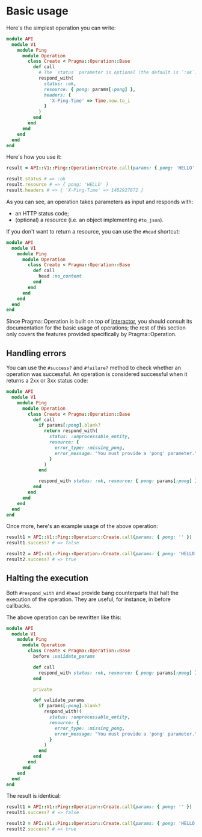 # Basic usage

Here's the simplest operation you can write:

```ruby
module API
  module V1
    module Ping
      module Operation
        class Create < Pragma::Operation::Base
          def call
            # The `status` parameter is optional (the default is `:ok`).
            respond_with(
              status: :ok,
              resource: { pong: params[:pong] },
              headers: {
                'X-Ping-Time' => Time.now.to_i
              }
            )
          end
        end
      end
    end
  end
end
```

Here's how you use it:

```ruby
result = API::V1::Ping::Operation::Create.call(params: { pong: 'HELLO' })

result.status # => :ok
result.resource # => { pong: 'HELLO' }
result.headers # => { 'X-Ping-Time' => 1482927872 }
```

As you can see, an operation takes parameters as input and responds with:

- an HTTP status code;
- (optional) a resource (i.e. an object implementing `#to_json`).

If you don't want to return a resource, you can use the `#head` shortcut:

```ruby
module API
  module V1
    module Ping
      module Operation
        class Create < Pragma::Operation::Base
          def call
            head :no_content
          end
        end
      end
    end
  end
end
```

Since Pragma::Operation is built on top of [Interactor](https://github.com/collectiveidea/interactor),
you should consult its documentation for the basic usage of operations; the rest of this section
only covers the features provided specifically by Pragma::Operation.

## Handling errors

You can use the `#success?` and `#failure?` method to check whether an operation was successful. An
operation is considered successful when it returns a 2xx or 3xx status code:

```ruby
module API
  module V1
    module Ping
      module Operation
        class Create < Pragma::Operation::Base
          def call
            if params[:pong].blank?
              return respond_with(
                status: :unprocessable_entity,
                resource: {
                  error_type: :missing_pong,
                  error_message: "You must provide a 'pong' parameter."
                }
              )
            end

            respond_with status: :ok, resource: { pong: params[:pong] }
          end
        end
      end
    end
  end
end
```

Once more, here's an example usage of the above operation:

```ruby
result1 = API::V1::Ping::Operation::Create.call(params: { pong: '' })
result1.success? # => false

result2 = API::V1::Ping::Operation::Create.call(params: { pong: 'HELLO' })
result2.success? # => true
```

## Halting the execution

Both `#respond_with` and `#head` provide bang counterparts that halt the execution of the operation.
They are useful, for instance, in before callbacks.

The above operation can be rewritten like this:

```ruby
module API
  module V1
    module Ping
      module Operation
        class Create < Pragma::Operation::Base
          before :validate_params

          def call
            respond_with status: :ok, resource: { pong: params[:pong] }
          end

          private

          def validate_params
            if params[:pong].blank?
              respond_with!(
                status: :unprocessable_entity,
                resource: {
                  error_type: :missing_pong,
                  error_message: "You must provide a 'pong' parameter."
                }
              )
            end
          end
        end
      end
    end
  end
end
```

The result is identical:

```ruby
result1 = API::V1::Ping::Operation::Create.call(params: { pong: '' })
result1.success? # => false

result2 = API::V1::Ping::Operation::Create.call(params: { pong: 'HELLO' })
result2.success? # => true
```
